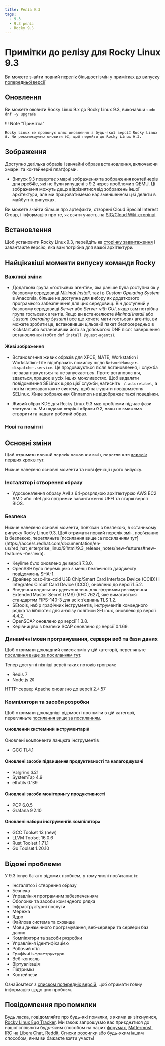 ```yaml
---
title: Реліз 9.3
tags:
  - 9.3
  - 9.3 реліз
  - Rocky 9.3
---
```


# Примітки до релізу для Rocky Linux 9.3

Ви можете знайти повний перелік більшості змін у [примітках до випуску попередньої версії](https://access.redhat.com/documentation/en-us/red_hat_enterprise_linux/9/html/9.3_release_notes/index)

## Оновлення

Ви можете оновити Rocky Linux 9.x до Rocky Linux 9.3, виконавши `sudo dnf -y upgrade`

!!! Note "Примітка"

```
Rocky Linux не пропонує шлях оновлення з будь-якої версії Rocky Linux 8. Ми рекомендуємо оновити ОС, щоб перейти до Rocky Linux 9.3.
```

## Зображення

Доступно декілька образів і звичайні образи встановлення, включаючи хмарні та контейнерні платформи.

- Випуск 9.3 повертає хмарні зображення та зображення контейнерів для ppc64le, які не були випущені з 9.2 через проблеми з QEMU. Ці зображення можуть дещо відрізнятися від зображень іншої архітектури, але ми працюватимемо над зменшенням цієї дельти в майбутніх випусках.

Ви можете знайти більше про артефакти, створені Cloud Special Interest Group, і інформацію про те, як взяти участь, на [SIG/Cloud Wiki-сторінці](https://sig-cloud.rocky.page/).

## Встановлення

Щоб установити Rocky Linux 9.3, перейдіть на [сторінку завантаження](https://rockylinux.org/download/) і завантажте версію, яка вам потрібна для вашої архітектури.

## Найцікавіші моменти випуску команди Rocky

### Важливі зміни

- Додаткова група «гостьових агентів», яка раніше була доступна як у базовому середовищі _Minimal Install_, так і в _Custom Operating System_ в Anaconda, більше не доступна для вибору як додаткового програмного забезпечення для цих середовищ. Він доступний у базовому середовищі _Server_ або _Server with GUI_, якщо вам потрібна група гостьових агентів. Якщо ви встановлюєте _Minimal Install_ або _Custom Operating System_ і все ще хочете мати гостьових агентів, ви можете зробити це, встановивши цільовий пакет безпосередньо в Kickstart або встановивши його за допомогою DNF після завершення встановлення (тобто `dnf install @guest-agents`).

#### Живі зображення

- Встановлення живих образів для XFCE, MATE, Workstation і Workstation-Lite відобразить помилку щодо `NetworkManager-dispatcher.service`. Це продовжується після встановлення, і служба не завантажується та не запускається. Проте встановлення, здається, працює в усіх інших можливостях. Щоб видалити повідомлення SELinux щодо цієї служби, натисніть ` /.autorelabel`, а потім перезавантажте систему, щоб заглушити повідомлення SELinux. Живе зображення Cinnamon не відображає такої поведінки.

- Живий образ KDE для Rocky Linux 9.3 мав проблеми під час фази тестування. Ми надамо старіші образи 9.2, поки не зможемо створити та надати робочий образ.

### Нові та помітні

## Основні зміни

Щоб отримати повний перелік основних змін, перегляньте [перелік перших кроків тут](https://access.redhat.com/documentation/en-us/red_hat_enterprise_linux/9/html/9.3_release_notes/overview#overview-major-changes).

Нижче наведено основні моменти та нові функції цього випуску.

### Інсталятор і створення образу

- Удосконалення образу AMI з 64-розрядною архітектурою AWS EC2 AMD або Intel для підтримки завантаження UEFI та старої версії BIOS.

### Безпека

Нижче наведено основні моменти, пов’язані з безпекою, в останньому випуску Rocky Linux 9.3. Щоб отримати повний перелік змін, пов’язаних із безпекою, перегляньте \[посилання вище за посиланням тут]\(https\://access.redhat.com/documentation/en-us/red\_hat\_enterprise\_linux/9/html/9.3\_release\_notes/new-features#new-features -безпека).

- Keylime було оновлено до версії 7.3.0.
- OpenSSH було переміщено з менш безпечного дайджесту повідомлень SHA-1.
- Драйвер pcsc-lite-ccid USB Chip/Smart Card Interface Device (CCID)) і Integrated Circuit Card Device (ICCD), оновлено до версії 1.5.2.
- Введення подальших удосконалень для підтримки розширення Extended Master Secret (EMS) (RFC 7627), яке вимагається стандартом FIPS-140-3 для всіх з’єднань TLS 1.2.
- SEtools, набір графічних інструментів, інструментів командного рядка та бібліотек для аналізу політики SELinux, оновлено до версії 4.4.2.
- OpenSCAP оновлено до версії 1.3.8.
- Керівництво з безпеки SCAP оновлено до версії 0.1.69.

### Динамічні мови програмування, сервери веб та бази даних

Щоб отримати докладний список змін у цій категорії, перегляньте [посилання вище за посиланням тут](https://access.redhat.com/documentation/en-us/red_hat_enterprise_linux/9/html/9.3_release_notes/new-features#new-features-dynamic-programming-languages-web-and-database-servers).

Тепер доступні пізніші версії таких потоків програм:

- Redis 7
- Node.js 20

HTTP-сервер Apache оновлено до версії 2.4.57

### Компілятори та засоби розробки

Щоб отримати докладніші відомості про зміни в цій категорії, перегляньте [посилання вище за посиланням](https://access.redhat.com/documentation/en-us/red_hat_enterprise_linux/9/html/9.3_release_notes/new-features#new-features-compilers-and-development-tools).

#### Оновлений системний інструментарій

Оновлені компоненти ланцюга інструментів:

- GCC 11.4.1

#### Оновлені засоби підвищення продуктивності та налагоджувачі

- Valgrind 3.21
- SystemTap 4.9
- elfutils 0.189

#### Оновлені засоби моніторингу продуктивності

- PCP 6.0.5
- Grafana 9.2.10

#### Оновлені набори інструментів компілятора

- GCC Toolset 13 (new)
- LLVM Toolset 16.0.6
- Rust Toolset 1.71.1
- Go Toolset 1.20.10

## Відомі проблеми

У 9.3 існує багато відомих проблем, у тому числі пов’язаних із:

- Інсталятор і створення образу
- Безпека
- Управління програмним забезпеченням
- Оболонки та засоби командного рядка
- Інфраструктурні послуги
- Мережа
- Ядро
- Файлова система та сховище
- Мови динамічного програмування, веб-сервери та сервери баз даних
- Компілятори та засоби розробки
- Управління ідентифікацією
- Робочий стіл
- Графічні інфраструктури
- Веб-консоль
- Віртуалізація
- Підтримка
- Контейнери

Ознайомтеся з [списком попередніх версій](https://access.redhat.com/documentation/en-us/red_hat_enterprise_linux/9/html/9.3_release_notes/known-issues), щоб отримати повну інформацію щодо цих проблем.

## Повідомлення про помилки

Будь ласка, повідомляйте про будь-які помилки, з якими ви зіткнулися, [Rocky Linux Bug Tracker](https://bugs.rockylinux.org/). Ми також запрошуємо вас приєднатися до нашої спільноти будь-яким способом на наших [форумах](https://forums.rockylinux.org), [Mattermost](https://chat.rockylinux.org), [IRC на Libera.Chat](irc://irc.liberachat/rockylinux), [Reddit](https://reddit.com/r/rockylinux), [Списки розсилки](https://lists.resf.org) або будь-яким іншим способом, яким ви бажаєте взяти участь!
